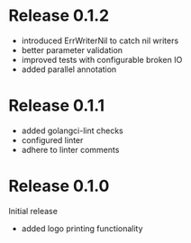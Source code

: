 Release 0.1.2
=============

- introduced ErrWriterNil to catch nil writers
- better parameter validation
- improved tests with configurable broken IO
- added parallel annotation

Release 0.1.1
=============

- added golangci-lint checks
- configured linter
- adhere to linter comments

Release 0.1.0
=============

Initial release

- added logo printing functionality